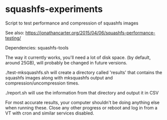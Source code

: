# squashfs-experiments

Script to test performance and compression of squashfs images

See also: https://jonathancarter.org/2015/04/06/squashfs-performance-testing/

Dependencies: squashfs-tools

The way it currently works, you'll need a lot of disk space. (by default, around 25GB), will probably be changed in future versions.

./test-mksquashfs.sh will create a directory called 'results' that contains the squashfs images along with mksquashfs output and compression/uncompression times.

./report.sh will use the information from that directory and output it in CSV

For most accurate results, your computer shouldn't be doing anything else when running these. Close any other progress or reboot and log in from a VT with cron and similar services disabled.
